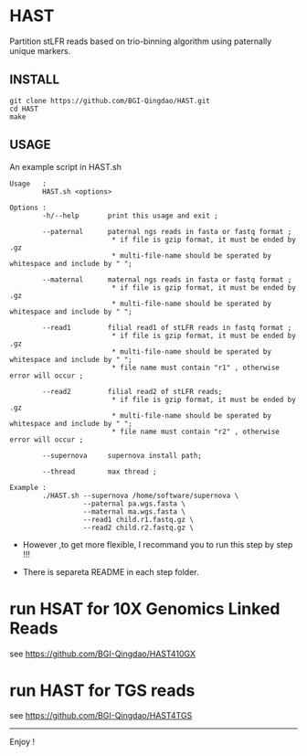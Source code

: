 # HAST
Partition stLFR reads based on trio-binning algorithm using paternally unique markers.

## INSTALL

```
git clone https://github.com/BGI-Qingdao/HAST.git
cd HAST
make
```

## USAGE

An example script in HAST.sh

```
Usage   :
        HAST.sh <options>

Options :
        -h/--help       print this usage and exit ;

        --paternal      paternal ngs reads in fasta or fastq format ;
                         * if file is gzip format, it must be ended by .gz
                         * multi-file-name should be sperated by whitespace and include by " ";

        --maternal      maternal ngs reads in fasta or fastq format ;
                         * if file is gzip format, it must be ended by .gz
                         * multi-file-name should be sperated by whitespace and include by " ";

        --read1         filial read1 of stLFR reads in fastq format ;
                         * if file is gzip format, it must be ended by .gz
                         * multi-file-name should be sperated by whitespace and include by " ";
                         * file name must contain "r1" , otherwise error will occur ;

        --read2         filial read2 of stLFR reads;
                         * if file is gzip format, it must be ended by .gz
                         * multi-file-name should be sperated by whitespace and include by " ";
                         * file name must contain "r2" , otherwise error will occur ;

        --supernova     supernova install path;

        --thread        max thread ;

Example :
        ./HAST.sh --supernova /home/software/supernova \
                  --paternal pa.wgs.fasta \
                  --maternal ma.wgs.fasta \
                  --read1 child.r1.fastq.gz \
                  --read2 child.r2.fastq.gz \

```

* However ,to get more flexible, I recommand you to run this step by step  !!!

* There is separeta README in each step folder.

# run HSAT for 10X Genomics Linked Reads 

see https://github.com/BGI-Qingdao/HAST410GX

# run HAST for TGS reads

see https://github.com/BGI-Qingdao/HAST4TGS

____________________________
Enjoy !
